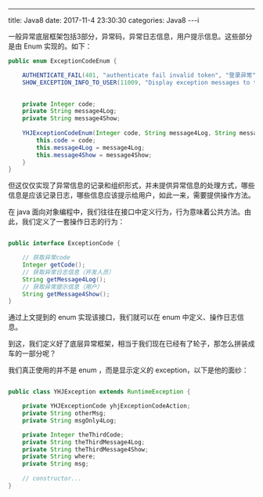 ---
title: Java8
date: 2017-11-4 23:30:30
categories: Java8
---i

一般异常底层框架包括3部分，异常码，异常日志信息，用户提示信息。这些部分是由 Enum 实现的。如下：

```java
public enum ExceptionCodeEnum {

    AUTHENTICATE_FAIL(401, "authenticate fail invalid token", "登录异常"),
    SHOW_EXCEPTION_INFO_TO_USER(11009, "Display exception messages to the user", "可以预知展示给用户的指定异常");
   

    private Integer code;
    private String message4Log;
    private String message4Show;
    
    YHJExceptionCodeEnum(Integer code, String message4Log, String message4Show) {
        this.code = code;
        this.message4Log = message4Log;
        this.message4Show = message4Show;
    }
}
```

但这仅仅实现了异常信息的记录和组织形式，并未提供异常信息的处理方式，哪些信息是应该记录日志，哪些信息应该提示给用户，如此一来，需要提供操作方法。

在 java 面向对象编程中，我们往往在接口中定义行为，行为意味着公共方法。由此，我们定义了一套操作日志的行为：

```java

public interface ExceptionCode {

    // 获取异常code
    Integer getCode();
    // 获取异常日志信息（开发人员）
    String getMessage4Log();
    // 获取异常提示信息（用户）
    String getMessage4Show();
}

```

通过上文提到的 enum 实现该接口，我们就可以在 enum 中定义、操作日志信息。

到这，我们定义好了底层异常框架，相当于我们现在已经有了轮子，那怎么拼装成车的一部分呢？

我们真正使用的并不是 enum ，而是显示定义的 exception，以下是他的面纱：

```java

public class YHJException extends RuntimeException {

    private YHJExceptionCode yhjExceptionCodeAction;
    private String otherMsg;
    private String msgOnly4Log;

    private Integer theThirdCode;
    private String theThirdMessage4Log;
    private String theThirdMessage4Show;
    private String where;
    private String msg;
    
    // constructor...
}

```


































